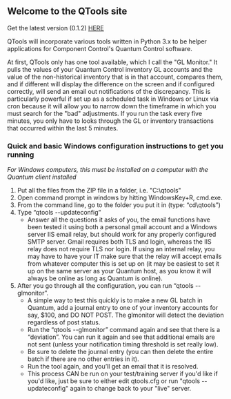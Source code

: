 ## Welcome to the QTools site

Get the latest version (0.1.2) [HERE](https://github.com/jessepink/QTools/releases/latest)

QTools will incorporate various tools written in Python 3.x to be helper applications for Component Control's Quantum Control software.

At first, QTools only has one tool available, which I call the "GL Monitor."  It pulls the values of your Quantum Control inventory GL accounts and the value of the non-historical inventory that is in that account, compares them, and if different will display the difference on the screen and if configured correctly, will send an email out notifications of the discrepancy.  This is particularly powerful if set up as a scheduled task in Windows or Linux via cron because it will allow you to narrow down the timeframe in which you must search for the "bad" adjustments.  If you run the task every five minutes, you only have to looks through the GL or inventory transactions that occurred within the last 5 minutes.

### Quick and basic Windows configuration instructions to get you running
*For Windows computers, this must be installed on a computer with the Quantum client installed*

1. Put all the files from the ZIP file in a folder, i.e. "C:\qtools"
1. Open command prompt in windows by hitting WindowsKey+R, cmd.exe.
1. From the command line, go to the folder you put it in (type: “cd\qtools”)
1. Type “qtools --updateconfig”
    * Answer all the questions it asks of you, the email functions have been tested it using both a personal gmail account and a Windows server IIS email relay, but should work for any properly configured SMTP server.  Gmail requires both TLS and login, whereas the IIS relay does not require TLS nor login.  If using an internal relay, you may have to have your IT make sure that the relay will accept emails from whatever computer this is set up on (it may be easiest to set it up on the same server as your Quantum host, as you know it will always be online as long as Quantum is online).
1. After you go through all the configuration, you can run “qtools --glmonitor”.  
    * A simple way to test this quickly is to make a new GL batch in Quantum, add a journal entry to one of your inventory accounts for say, $100, and DO NOT POST.  The glmonitor will detect the deviation regardless of post status.  
    * Run the “qtools --glmonitor” command again and see that there is a “deviation”.  You can run it again and see that additional emails are not sent (unless your notification timing threshold is set really low).  
    * Be sure to delete the journal entry (you can then delete the entire batch if there are no other entries in it).  
    * Run the tool again, and you’ll get an email that it is resolved.
    * This process CAN be run on your test/training server if you'd like if you'd like, just be sure to either edit qtools.cfg or run "qtools --updateconfig" again to change back to your "live" server.
